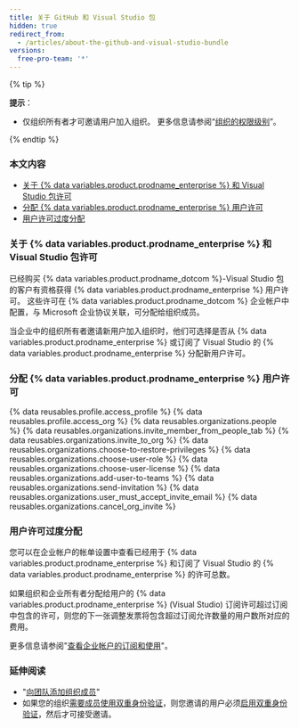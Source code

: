 ```yaml
---
title: 关于 GitHub 和 Visual Studio 包
hidden: true
redirect_from:
  - /articles/about-the-github-and-visual-studio-bundle
versions:
  free-pro-team: '*'
---
```


{% tip %}

**提示**：
- 仅组织所有者才可邀请用户加入组织。 更多信息请参阅“[组织的权限级别](/articles/permission-levels-for-an-organization)”。

{% endtip %}


### 本文内容
- [关于 {% data variables.product.prodname_enterprise %} 和 Visual Studio 包许可](#about-github-enterprise-and-visual-studio-bundle-licenses)
- [分配 {% data variables.product.prodname_enterprise %} 用户许可](#assigning-a-github-enterprise-user-license)
- [用户许可过度分配](#overallocation-of-user-licenses)


### 关于 {% data variables.product.prodname_enterprise %} 和 Visual Studio 包许可

已经购买 {% data variables.product.prodname_dotcom %}-Visual Studio 包的客户有资格获得 {% data variables.product.prodname_enterprise %} 用户许可。 这些许可在 {% data variables.product.prodname_dotcom %} 企业帐户中配置，与 Microsoft 企业协议关联，可分配给组织成员。

当企业中的组织所有者邀请新用户加入组织时，他们可选择是否从 {% data variables.product.prodname_enterprise %} 或订阅了 Visual Studio 的 {% data variables.product.prodname_enterprise %} 分配新用户许可。

### 分配 {% data variables.product.prodname_enterprise %} 用户许可

{% data reusables.profile.access_profile %}
{% data reusables.profile.access_org %}
{% data reusables.organizations.people %}
{% data reusables.organizations.invite_member_from_people_tab %}
{% data reusables.organizations.invite_to_org %}
{% data reusables.organizations.choose-to-restore-privileges %}
{% data reusables.organizations.choose-user-role %}
{% data reusables.organizations.choose-user-license %}
{% data reusables.organizations.add-user-to-teams %}
{% data reusables.organizations.send-invitation %}
{% data reusables.organizations.user_must_accept_invite_email %} {% data reusables.organizations.cancel_org_invite %}

### 用户许可过度分配

您可以在企业帐户的帐单设置中查看已经用于 {% data variables.product.prodname_enterprise %} 和订阅了 Visual Studio 的 {% data variables.product.prodname_enterprise %} 的许可总数。

如果组织和企业所有者分配给用户的 {% data variables.product.prodname_enterprise %} (Visual Studio) 订阅许可超过订阅中包含的许可，则您的下一张调整发票将包含超过订阅允许数量的用户数所对应的费用。

更多信息请参阅"[查看企业帐户的订阅和使用](/articles/viewing-the-subscription-and-usage-for-your-enterprise-account)"。

### 延伸阅读
- "[向团队添加组织成员](/articles/adding-organization-members-to-a-team)"
- 如果您的组织[需要成员使用双重身份验证](/articles/requiring-two-factor-authentication-in-your-organization)，则您邀请的用户必须[启用双重身份验证](/articles/securing-your-account-with-two-factor-authentication-2fa)，然后才可接受邀请。
